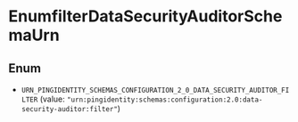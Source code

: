 

# EnumfilterDataSecurityAuditorSchemaUrn

## Enum


* `URN_PINGIDENTITY_SCHEMAS_CONFIGURATION_2_0_DATA_SECURITY_AUDITOR_FILTER` (value: `"urn:pingidentity:schemas:configuration:2.0:data-security-auditor:filter"`)




